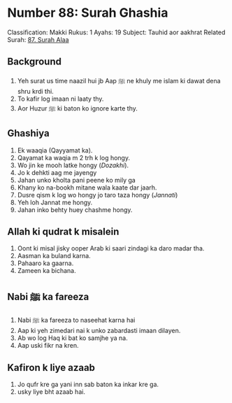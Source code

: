 # Number 88: Surah Ghashia

Classification: Makki
Rukus: 1
Ayahs: 19
Subject: Tauhid aor aakhrat
Related Surah: [87. Surah Alaa](87_Surah_Aala.md)

## Background

1. Yeh surat us time naazil hui jb Aap ﷺ ne khuly me islam ki dawat dena shru krdi thi.
2. To kafir log imaan ni laaty thy.
3. Aor Huzur ﷺ ki baton ko ignore karte thy.

## Ghashiya

1. Ek waaqia (Qayyamat ka).
2. Qayamat ka waqia m 2 trh k log hongy.
3. Wo jin ke mooh latke hongy (*Dozakhi*).
4. Jo k dehkti aag me jayengy
5. Jahan unko kholta pani peene ko mily ga
6. Khany ko na-bookh mitane wala kaate dar jaarh.
7. Dusre qism k log wo hongy jo taro taza hongy (*Jannati*)
8. Yeh loh Jannat me hongy.
9. Jahan inko behty huey chashme hongy.

## Allah ki qudrat k misalein

1. Oont ki misal jisky ooper Arab ki saari zindagi ka daro madar tha.
2. Aasman ka buland karna.
3. Pahaaro ka gaarna.
4. Zameen ka bichana.

## Nabi ﷺ ka fareeza

1. Nabi ﷺ ka fareeza to naseehat karna hai
2. Aap ki yeh zimedari nai k unko zabardasti imaan dilayen.
3. Ab wo log Haq ki bat ko samjhe ya na.
4. Aap uski fikr na kren.

## Kafiron k liye azaab

1. Jo qufr kre ga yani inn sab baton ka inkar kre ga.
2. usky liye bht azaab hai.
